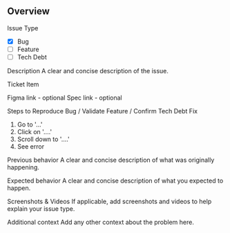 ## Overview

Issue Type

- [x] Bug
- [ ] Feature
- [ ] Tech Debt

Description
A clear and concise description of the issue.

Ticket Item

Figma link - optional
Spec link - optional

Steps to Reproduce Bug / Validate Feature / Confirm Tech Debt Fix

1. Go to '...'
2. Click on '....'
3. Scroll down to '....'
4. See error

Previous behavior
A clear and concise description of what was originally happening.

Expected behavior
A clear and concise description of what you expected to happen.

Screenshots & Videos
If applicable, add screenshots and videos to help explain your issue type.

Additional context
Add any other context about the problem here.
